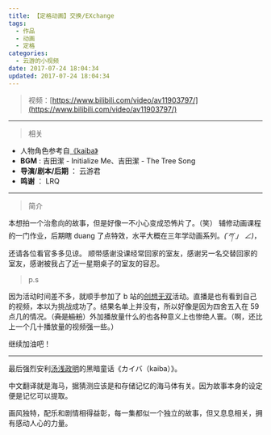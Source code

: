 ```yaml
---
title: 【定格动画】交换/EXchange
tags:
  - 作品
  - 动画
  - 定格
categories:
  - 云游的小视频
date: 2017-07-24 18:04:34
updated: 2017-07-24 18:04:34
---
```


> 视频：[https://www.bilibili.com/video/av11903797/](https://www.bilibili.com/video/av11903797/)

---

> 相关

- 人物角色参考自[《kaiba》](https://www.bilibili.com/video/av9251412)
- **BGM** : 吉田潔 - Initialize Me、吉田潔 - The Tree Song
- **导演/剧本/后期** ： 云游君
- **鸣谢** ： LRQ

<!-- more -->

---

> 简介

本想拍一个治愈向的故事，但是好像一不小心变成恐怖片了。（笑）
辅修动画课程的一门作业，后期瞎 duang 了点特效，水平大概在三年学动画系列。_(´ཀ`」 ∠)_，还请各位看官多多见谅。
顺带感谢没课经常回家的室友，感谢另一名交替回家的室友，感谢被我占了近一星期桌子的室友的容忍。

> p.s

因为活动时间差不多，就顺手参加了 b 站的[创想无双](https://www.bilibili.com/blackboard/activity-Original1st.html)活动。直播是也有看到自己的视频，本以为挑战成功了。结果名单上并没有，所以好像是因为四舍五入在 59 点几的情况。（~~真是尴尬~~）外加播放量什么的也各种意义上也惨绝人寰。（啊，还比上一个几十播放量的视频强一些。）

继续加油吧！

---

最后强烈安利[汤浅政明](https://baike.baidu.com/item/%E6%B1%A4%E6%B5%85%E6%94%BF%E6%98%8E/2033387?fr=aladdin)的黑暗童话《カイバ（kaiba）》。

中文翻译就是海马，据猜测应该是和存储记忆的海马体有关。因为故事本身的设定便是记忆可以提取。

画风独特，配乐和剧情相得益彰，每一集都似一个独立的故事，但又息息相关，拥有感动人心的力量。
